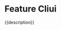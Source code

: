 <!-- This file is dynamically generated. please edit in __readme__ -->

# Feature Cliui

{{description}}
